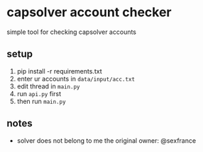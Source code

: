 # capsolver account checker

simple tool for checking capsolver accounts

## setup
1. pip install -r requirements.txt
2. enter ur accounts in `data/input/acc.txt`
3. edit thread in `main.py`
4. run `api.py` first
5. then run `main.py`

## notes

- solver does not belong to me the original owner: @sexfrance

